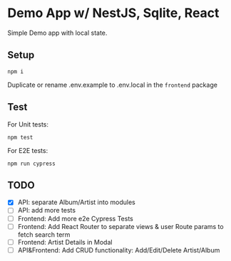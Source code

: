 # Demo App w/ NestJS, Sqlite, React

Simple Demo app with local state.

## Setup

`npm i`

Duplicate or rename .env.example to .env.local in the `frontend` package

## Test

For Unit tests:

`npm test`

For E2E tests:

`npm run cypress`

## TODO

- [x] API: separate Album/Artist into modules
- [ ] API: add more tests
- [ ] Frontend: Add more e2e Cypress Tests
- [ ] Frontend: Add React Router to separate views & user Route params to fetch search term
- [ ] Frontend: Artist Details in Modal
- [ ] API&Frontend: Add CRUD functionality: Add/Edit/Delete Artist/Album
